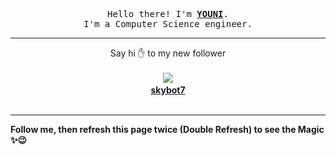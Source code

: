 
<p align='center'>
<samp>
Hello there! I'm <b><a rel='nofollow noopener noreferrer' target='_blank' href='https://github.com/abdelyouni'>YOUNI</a></b>.
<br>I'm a Computer Science engineer.
</samp>
</p>
<hr>
<p align='center'>
<span>Say hi ✋ to my new follower </span></br></br>
<img src='https://avatars3.githubusercontent.com/u/76741485?s=100&amp;v=4'><img src='https://maisonpizza.com/github/abdelyouni/1609911589_img.png' width='1' height='1'><b></br>
<a rel='nofollow noopener noreferrer' target='_blank' href='https://github.com/skybot7'>skybot7</a></b></br></br>
</p>
<hr>
<b>Follow me, then refresh this page twice (Double Refresh) to see the Magic ✨😉</b> 